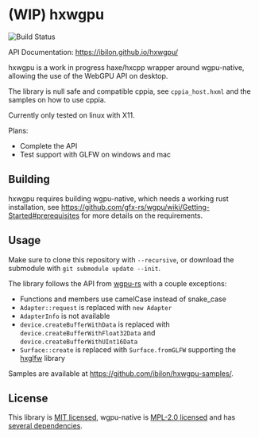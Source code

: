 # (WIP) hxwgpu

![Build Status](https://github.com/ibilon/hxwgpu/workflows/Main/badge.svg)

API Documentation: <https://ibilon.github.io/hxwgpu/>

hxwgpu is a work in progress haxe/hxcpp wrapper around wgpu-native, allowing the use of the WebGPU API on desktop.

The library is null safe and compatible cppia, see `cppia_host.hxml` and the samples on how to use cppia.

Currently only tested on linux with X11.

Plans:

* Complete the API
* Test support with GLFW on windows and mac

## Building

hxwgpu requires building wgpu-native, which needs a working rust installation, see <https://github.com/gfx-rs/wgpu/wiki/Getting-Started#prerequisites> for more details on the requirements.

## Usage

Make sure to clone this repository with `--recursive`, or download the submodule with `git submodule update --init`.

The library follows the API from [wgpu-rs](https://github.com/gfx-rs/wgpu-rs/) with a couple exceptions:

* Functions and members use camelCase instead of snake_case
* `Adapter::request` is replaced with `new Adapter`
* `AdapterInfo` is not available
* `device.createBufferWithData` is replaced with `device.createBufferWithFloat32Data` and `device.createBufferWithUInt16Data`
* `Surface::create` is replaced with `Surface.fromGLFW` supporting the [hxglfw](https://github.com/ibilon/hxglfw) library

Samples are available at <https://github.com/ibilon/hxwgpu-samples/>.

## License

This library is [MIT licensed](https://github.com/ibilon/hxwgpu/blob/LICENSE.md),
wgpu-native is [MPL-2.0 licensed](https://github.com/gfx-rs/wgpu-native/blob/29c9b0942dc01159aa999c53396e79f48a3a2094/LICENSE)
and has [several dependencies](https://github.com/gfx-rs/wgpu-native/blob/29c9b0942dc01159aa999c53396e79f48a3a2094/Cargo.toml).
